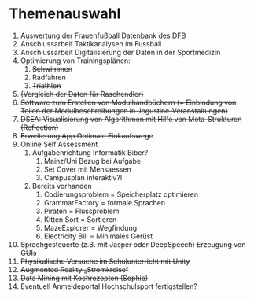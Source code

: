 # Themenauswahl

1. Auswertung der Frauenfußball Datenbank des DFB 
2. Anschlussarbeit Taktikanalysen im Fussball 
3. Anschlussarbeit Digitalisierung der Daten in der Sportmedizin 
4. Optimierung von Trainingsplänen: 
   1. ~~Schwimmen~~ 
   2. Radfahren 
   3. ~~Triathlon~~ 
5. ~~(Vergleich der Daten für Raschendler)~~ 
6. ~~Software zum Erstellen von Modulhandbüchern (+ Einbindung von Teilen der Modulbeschreibungen in Jogustine-Veranstaltungen)~~ 
7. ~~DSEA: Visualisierung von Algorithmen mit Hilfe von Meta-Strukturen (Reflection)~~ 
8. ~~Erweiterung App Optimale Einkaufswege~~ 
9. Online Self Assessment 
   1. Aufgabenrichtung Informatik Biber?
      1. Mainz/Uni Bezug bei Aufgabe 
      2. Set Cover mit Mensaessen
      3. Campusplan interaktiv?!
   2. Bereits vorhanden
      1. Codierungsproblem = Speicherplatz optimieren
      2. GrammarFactory = formale Sprachen
      3. Piraten = Flussproblem
      4. Kitten Sort = Sortieren
      5. MazeExplorer = Wegfindung
      6. Electricity Bill = Minimales Gerüst
10. ~~Sprachgesteuerte (z.B. mit Jasper oder DeepSpeech) Erzeugung von GUIs~~ 
11. ~~Physikalische Versuche im Schulunterricht mit Unity~~ 
12. ~~Augmented Reality „Stromkreise“~~ 
13. ~~Data Mining mit Kochrezepten (Sophie)~~ 
14. Eventuell Anmeldeportal Hochschulsport fertigstellen?  